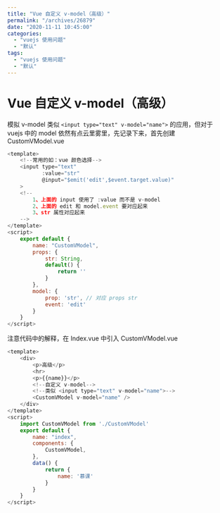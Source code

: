 ```yaml
---
title: "Vue 自定义 v-model（高级）"
permalink: "/archives/26879"
date: "2020-11-11 10:45:00"
categories: 
  - "vuejs 使用问题"
  - "默认"
tags: 
  - "vuejs 使用问题"
  - "默认"
---
```


# Vue 自定义 v-model（高级）

模拟 v-model 类似 `<input type="text" v-model="name">` 的应用，但对于 vuejs 中的 model 依然有点云里雾里，先记录下来，首先创建 CustomVModel.vue

``` js 
<template>
    <!--常用的如：vue 颜色选择-->
    <input type="text"
           :value="str"
           @input="$emit('edit',$event.target.value)"
    >
    <!--
        1、上面的 input 使用了 :value 而不是 v-model
        2、上面的 edit 和 model.event 要对应起来
        3、str 属性对应起来
    -->
</template>
<script>
    export default {
        name: "CustomVModel",
        props: {
            str: String,
            default() {
                return ''
            }
        },
        model: {
            prop: 'str', // 对应 props str
            event: 'edit'
        }
    }
</script> 
```

注意代码中的解释，在 Index.vue 中引入 CustomVModel.vue

``` js 
<template>
    <div>
        <p>高级</p>
        <hr>
        <p>{{name}}</p>
        <!--自定义 v-model-->
        <!--类似 <input type="text" v-model="name">-->
        <CustomVModel v-model="name" />
    </div>
</template>
<script>
    import CustomVModel from './CustomVModel'
    export default {
        name: "index",
        components: {
            CustomVModel,
        },
        data() {
            return {
                name: '慕课'
            }
        }
    }
</script>
```
